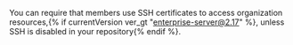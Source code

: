 You can require that members use SSH certificates to access organization resources,{% if currentVersion ver_gt "enterprise-server@2.17" %}, unless SSH is disabled in your repository{% endif %}.
